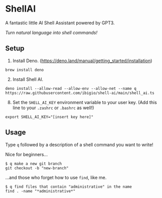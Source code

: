 # ShellAI
A fantastic little AI Shell Assistant powered by GPT3.

_Turn natural language into shell commands!_

## Setup

1. Install Deno. (https://deno.land/manual/getting_started/installation)
```
brew install deno
```

2. Install Shell AI.
```
deno install --allow-read --allow-env --allow-net --name q https://raw.githubusercontent.com/ibigio/shell-ai/main/shell_ai.ts
```

8. Set the `SHELL_AI_KEY` environment variable to your user key. (Add this line to your `.zashrc` or `.bashrc` as well!)
```
export SHELL_AI_KEY="[insert key here]"
```

## Usage

Type `q` followed by a description of a shell command you want to write!

Nice for beginners...
```
$ q make a new git branch
git checkout -b "new-branch"
```

...and those who forget how to use `find`, like me.
```
$ q find files that contain "administrative" in the name
find . -name "*administrative*"
```
